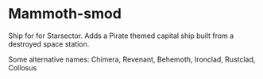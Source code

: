 # Mammoth-smod
Ship for for Starsector. Adds a Pirate themed capital ship built from a destroyed space station.

Some alternative names: Chimera, Revenant, Behemoth, Ironclad, Rustclad, Collosus